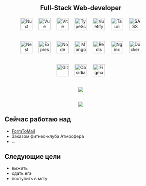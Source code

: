 ## <p align="center">Full-Stack Web-developer</p>

<div align="center">
<img height="40" src="https://skillicons.dev/icons?i=nuxt" alt="Nuxt" />
<img width="12" />
<img height="40" src="https://skillicons.dev/icons?i=vue" alt="Vue" />
<img width="12" />
<img height="40" src="https://skillicons.dev/icons?i=vite" alt="Vite" />
<img width="12" />
<img height="40" src="https://skillicons.dev/icons?i=ts" alt="TypeScript" />
<img width="12" />
<img height="40" src="https://skillicons.dev/icons?i=vuetify" alt="Vuetify" />
<img width="12" />
<img height="40" src="https://skillicons.dev/icons?i=tauri" alt="Tauri" />
<img width="12" />
<img height="40" src="https://skillicons.dev/icons?i=sass" alt="SASS" />
</div>

######

<div align="center">
<img height="40" src="https://skillicons.dev/icons?i=nestjs" alt="Nest" />
<img width="12" />
<img height="40" src="https://skillicons.dev/icons?i=express" alt="Express" />
<img width="12" />
<img height="40" src="https://skillicons.dev/icons?i=nodejs" alt="Node" />
<img width="12" />
<img height="40" src="https://skillicons.dev/icons?i=mongodb" alt="MongoDB" />
<img width="12" />
<img height="40" src="https://skillicons.dev/icons?i=redis" alt="Redis" />
<img width="12" />
<img height="40" src="https://skillicons.dev/icons?i=nginx" alt="Nginx" />
<img width="12" />
<img height="40" src="https://skillicons.dev/icons?i=docker" alt="Docker" />
</div>

######

<div align="center">
<img height="40" src="https://skillicons.dev/icons?i=git" alt="Git" />
<img width="12" />
<img height="40" src="https://skillicons.dev/icons?i=obsidian" alt="Obsidian" />
<img width="12" />
<img height="40" src="https://skillicons.dev/icons?i=figma" alt="Figma" />
</div>

######

<div align="center">
<img style="margin: auto" src="https://github-readme-stats.vercel.app/api?username=yegorweb&theme=cobalt&show_icons=true&hide_border=true&count_private=true&locale=ru">
</div>

######

<div align="center">
<img src="https://github-readme-stats.vercel.app/api/top-langs/?username=yegorweb&theme=cobalt&hide_border=true&layout=compact&count_private=true&locale=ru">
</div>


## Сейчас работаю над
+ [FormToMail](https://formtomail.ru)
+ Заказом фитнес-клуба Атмосфера
+ ...

## Следующие цели
+ выжить
+ сдать егэ
+ поступить в мгту
